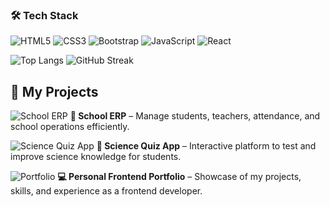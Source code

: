 
### 🛠 Tech Stack
![HTML5](https://img.shields.io/badge/html5-%23E34F26.svg?style=for-the-badge&logo=html5&logoColor=white)
![CSS3](https://img.shields.io/badge/css3-%231572B6.svg?style=for-the-badge&logo=css3&logoColor=white)
![Bootstrap](https://img.shields.io/badge/bootstrap-%23563D7C.svg?style=for-the-badge&logo=bootstrap&logoColor=white)
![JavaScript](https://img.shields.io/badge/javascript-%23323330.svg?style=for-the-badge&logo=javascript&logoColor=%23F7DF1E)
![React](https://img.shields.io/badge/react-%2320232a.svg?style=for-the-badge&logo=react&logoColor=%2361DAFB)


![Top Langs](https://github-readme-stats.vercel.app/api/top-langs/?username=Nishabhatii&layout=compact&theme=radical)
![GitHub Streak](https://github-readme-streak-stats.herokuapp.com/?user=Nishabhatii&theme=radical)
## 🚀 My Projects

![School ERP](https://github-readme-stats.vercel.app/api/pin/?username=Nishabhatii&repo=forgeUI&theme=radical&title_color=fff&text_color=fff&bg_color=0d1117)
**🏫 School ERP** – Manage students, teachers, attendance, and school operations efficiently.

![Science Quiz App](https://github-readme-stats.vercel.app/api/pin/?username=Nishabhatii&repo=science-quiz-app&theme=radical&title_color=fff&text_color=fff&bg_color=0d1117)
**🧪 Science Quiz App** – Interactive platform to test and improve science knowledge for students.

![Portfolio](https://github-readme-stats.vercel.app/api/pin/?username=Nishabhatii&repo=portfolio&theme=radical&title_color=fff&text_color=fff&bg_color=0d1117)
**💻 Personal Frontend Portfolio** – Showcase of my projects, skills, and experience as a frontend developer.


<!--
**Nishabhatii/Nishabhatii** is a ✨ _special_ ✨ repository because its `README.md` (this file) appears on your GitHub profile.

Here are some ideas to get you started:

- 🔭 I’m currently working on ...
- 🌱 I’m currently learning ...
- 👯 I’m looking to collaborate on ...
- 🤔 I’m looking for help with ...
- 💬 Ask me about ...
- 📫 How to reach me: ...
- 😄 Pronouns: ...
- ⚡ Fun fact: ...
-->
